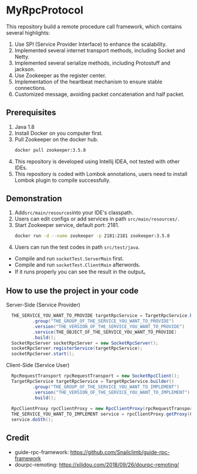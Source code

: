 # MyRpcProtocol
  This repository build a remote procedure call framework, which contains several highlights:
  1. Use SPI (Service Provider Interface) to enhance the scalability.
  2. Implemented several internet transport methods, including Socket and Netty.
  3. Implemented several serialize methods, including Protostuff and jackson.
  4. Use Zookeeper as the register center.
  5. Implementation of the heartbeat mechanism to ensure stable connections.
  6. Customized message, avoiding packet concatenation and half packet.

## Prerequisites

1. Java 1.8
2. Install Docker on you computer first.
3. Pull Zookeeper on the docker hub.
    ```bash
    docker pull zookeeper:3.5.8
    ```
4. This repository is developed using Intellij IDEA, not tested with other IDEs.
5. This repository is coded with Lombok annotations, users need to install Lombok plugin to compile successfully.

## Demonstration

1. Add```src/main/resources```into your IDE's classpath.
2. Users can edit configs or add services in path ```src/main/resources/```.
3. Start Zookeeper service, default port: 2181.
    ```bash
    docker run -d --name zookeeper -p 2181:2181 zookeeper:3.5.8
    ```
4. Users can run the test codes in path ```src/test/java```.
* Compile and run ```socketTest.ServerMain``` first.
* Compile and run ```socketTest.ClientMain``` afterwords.
* If it runs properly you can see the result in the output。

## How to use the project in your code

Server-Side (Service Provider)
```java
  THE_SERVICE_YOU_WANT_TO_PROVIDE targetRpcService = TargetRpcService.builder()
          .group("THE_GROUP_OF_THE_SERVICE_YOU_WANT_TO_PROVIDE")
          .version("THE_VERSION_OF_THE_SERVICE_YOU_WANT_TO_PROVIDE")
          .service(THE_OBJECT_OF_THE_SERVICE_YOU_WANT_TO_PROVIDE)
          .build();
  SocketRpcServer socketRpcServer = new SocketRpcServer();
  socketRpcServer.registerService(targetRpcService);
  socketRpcServer.start();
```

Client-Side (Service User)
```java
  RpcRequestTransport rpcRequestTransport = new SocketRpcClient();
  TargetRpcService targetRpcService = TargetRpcService.builder()
          .group("THE_GROUP_OF_THE_SERVICE_YOU_WANT_TO_IMPLEMENT")
          .version("THE_VERSION_OF_THE_SERVICE_YOU_WANT_TO_IMPLEMENT")
          .build();
  
  RpcClientProxy rpcClientProxy = new RpcClientProxy(rpcRequestTransport, targetRpcService);
  THE_SERVICE_YOU_WANT_TO_IMPLEMENT service = rpcClientProxy.getProxy(ClassTransferTest.class);
  service.doSth();
```

## Credit

  - guide-rpc-framework: https://github.com/Snailclimb/guide-rpc-framework
  - dourpc-remoting: https://xilidou.com/2018/09/26/dourpc-remoting/

